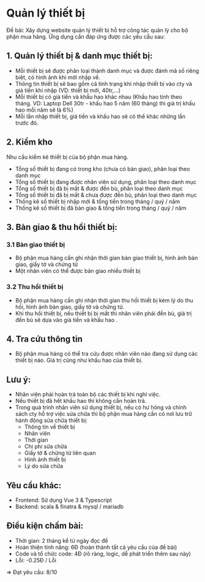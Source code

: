 # Quản lý thiết bị

Đề bài:
Xây dựng website quản lý thiết bị hỗ trợ công tác quản lý cho bộ phận mua hàng.
Ứng dụng cần đáp ứng được các yêu cầu sau:

## 1. Quản lý thiết bị & danh mục thiết bị:

- Mỗi thiết bị sẽ được phân loại thành danh mục và được đánh mã số riêng biệt, có hình ảnh khi mới nhập về.
- Thông tin thiết bị sẽ bao gồm cả tình trạng khi nhập thiết bị vào cty và giá tiền khi nhập (VD: thiết bị mới, 40tr,...)
- Mỗi thiết bị có giá tiền và khấu hao khác nhau (Khấu hao tính theo tháng. VD: Laptop Dell 30tr - khấu hao 5 năm (60 tháng) thì giá trị khấu hao mỗi năm sẽ là 6%)
- Mỗi lần nhập thiết bị, giá tiền và khấu hao sẽ có thể khác những lần trước đó.


## 2. Kiểm kho
Nhu cầu kiểm kê thiết bị của bộ phận mua hàng.

- Tổng số thiết bị đang có trong kho (chưa có bàn giao), phân loại theo danh mục
- Tổng số thiết bị đang được nhân viên sử dụng, phân loại theo danh mục
- Tổng số thiết bị đã bị mất & được đền bù, phân loại theo danh mục
- Tổng số thiết bị đã bị mất & chưa được đền bù, phân loại theo danh mục
- Thống kê số thiết bị nhập mới & tổng tiền trong tháng / quý / năm
- Thống kê số thiết bị đã bàn giao & tổng tiền trong tháng / quý / năm

## 3. Bàn giao & thu hồi thiết bị:

### 3.1 Bàn giao thiết bị
- Bộ phận mua hàng cần ghi nhận thời gian bàn giao thiết bị, hình ảnh bàn giao, giấy tờ và chứng từ
- Một nhân viên có thể được bàn giao nhiều thiết bị

### 3.2 Thu hồi thiết bị
- Bộ phận mua hàng cần ghi nhận thời gian thu hồi thiết bị kèm lý do thu hồi, hình ảnh bàn giao, giấy tờ và chứng từ.
- Khi thu hồi thiết bị, nếu thiết bị bị mất thì nhân viên phải đền bù, giá trị đền bù sẽ dựa vào giá tiền và khấu hao .

## 4. Tra cứu thông tin
- Bộ phận mua hàng có thể tra cứu được nhân viên nào đang sử dụng các thiết bị nào. Giá trị cũng như khấu hao của thiết bị.

## Lưu ý:
- Nhân viên phải hoàn trả toàn bộ các thiết bị khi nghỉ việc.
- Nếu thiết bị đã hết khấu hao thì không cần hoàn trả.
- Trong quá trình nhân viên sử dụng thiết bị, nếu có hư hỏng và chính sách cty hỗ trợ việc sửa chữa thì bộ phận mua hàng cần có nơi lưu trữ hành động sửa chữa thiết bị: 
   - Thông tin về thiết bị
   - Nhân viên
   - Thời gian
   - Chi phí sửa chữa 
   - Giấy tờ & chứng từ liên quan
   - Hình ảnh thiết bị
   - Lý do sửa chữa

## Yêu cầu khác:
- Frontend: Sử dụng Vue 3 & Typescript
- Backend: scala & finatra & mysql / mariadb

## Điều kiện chấm bài:
- Thời gian: 2 tháng kể từ ngày đọc đề
- Hoàn thiện tính năng: 6Đ (hoàn thành tất cả yêu cầu của đề bài)
- Code và tổ chức code: 4Đ (rõ ràng, logic, dễ phát triển thêm sau này)
- Lỗi: -0.25Đ / Lỗi

=> Đạt yêu cầu: 8/10
